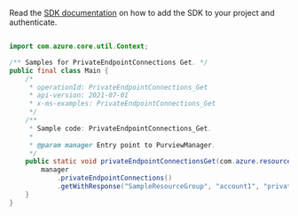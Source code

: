 Read the [SDK documentation](https://github.com/Azure/azure-sdk-for-java/blob/azure-resourcemanager-purview_1.0.0-beta.1/sdk/purview/azure-resourcemanager-purview/README.md) on how to add the SDK to your project and authenticate.

```java

import com.azure.core.util.Context;

/** Samples for PrivateEndpointConnections Get. */
public final class Main {
    /*
     * operationId: PrivateEndpointConnections_Get
     * api-version: 2021-07-01
     * x-ms-examples: PrivateEndpointConnections_Get
     */
    /**
     * Sample code: PrivateEndpointConnections_Get.
     *
     * @param manager Entry point to PurviewManager.
     */
    public static void privateEndpointConnectionsGet(com.azure.resourcemanager.purview.PurviewManager manager) {
        manager
            .privateEndpointConnections()
            .getWithResponse("SampleResourceGroup", "account1", "privateEndpointConnection1", Context.NONE);
    }
}
```
